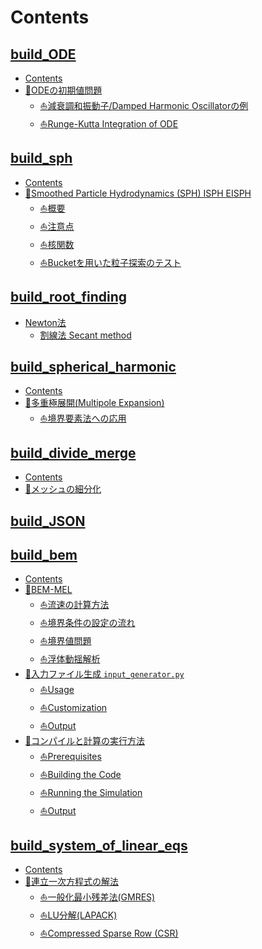 # Contents

## [build_ODE](./builds/build_ODE/README.md)

- [Contents](./builds/build_ODE/README.md#Contents)
- [🐋ODEの初期値問題](./builds/build_ODE/README.md#🐋ODEの初期値問題)
    - [⛵️減衰調和振動子/Damped Harmonic Oscillatorの例](./builds/build_ODE/README.md#⛵️減衰調和振動子/Damped-Harmonic-Oscillatorの例)
    - [⛵️Runge-Kutta Integration of ODE](./builds/build_ODE/README.md#⛵️Runge-Kutta-Integration-of-ODE)
## [build_sph](./builds/build_sph/README.md)

- [Contents](./builds/build_sph/README.md#Contents)
- [🐋Smoothed Particle Hydrodynamics (SPH) ISPH EISPH](./builds/build_sph/README.md#🐋Smoothed-Particle-Hydrodynamics-(SPH)-ISPH-EISPH)
    - [⛵️概要](./builds/build_sph/README.md#⛵️概要)
    - [⛵️注意点](./builds/build_sph/README.md#⛵️注意点)
    - [⛵️核関数](./builds/build_sph/README.md#⛵️核関数)
    - [⛵️Bucketを用いた粒子探索のテスト](./builds/build_sph/README.md#⛵️Bucketを用いた粒子探索のテスト)
## [build_root_finding](./builds/build_root_finding/README.md)

- [Newton法](./builds/build_root_finding/README.md#Newton法)
    - [割線法 Secant method](./builds/build_root_finding/README.md#割線法-Secant-method)
## [build_spherical_harmonic](./builds/build_spherical_harmonic/README.md)

- [Contents](./builds/build_spherical_harmonic/README.md#Contents)
- [🐋多重極展開(Multipole Expansion)](./builds/build_spherical_harmonic/README.md#🐋多重極展開(Multipole-Expansion))
    - [⛵️境界要素法への応用](./builds/build_spherical_harmonic/README.md#⛵️境界要素法への応用)
## [build_divide_merge](./builds/build_divide_merge/README.md)

- [Contents](./builds/build_divide_merge/README.md#Contents)
- [🐋メッシュの細分化](./builds/build_divide_merge/README.md#🐋メッシュの細分化)
## [build_JSON](./builds/build_JSON/README.md)

## [build_bem](./builds/build_bem/README.md)

- [Contents](./builds/build_bem/README.md#Contents)
- [🐋BEM-MEL](./builds/build_bem/README.md#🐋BEM-MEL)
    - [⛵️流速の計算方法](./builds/build_bem/README.md#⛵️流速の計算方法)
    - [⛵️境界条件の設定の流れ](./builds/build_bem/README.md#⛵️境界条件の設定の流れ)
    - [⛵️境界値問題](./builds/build_bem/README.md#⛵️境界値問題)
    - [⛵️浮体動揺解析](./builds/build_bem/README.md#⛵️浮体動揺解析)
- [🐋入力ファイル生成 `input_generator.py`](./builds/build_bem/README.md#🐋入力ファイル生成-`input_generator.py`)
    - [⛵️Usage](./builds/build_bem/README.md#⛵️Usage)
    - [⛵️Customization](./builds/build_bem/README.md#⛵️Customization)
    - [⛵️Output](./builds/build_bem/README.md#⛵️Output)
- [🐋コンパイルと計算の実行方法](./builds/build_bem/README.md#🐋コンパイルと計算の実行方法)
    - [⛵️Prerequisites](./builds/build_bem/README.md#⛵️Prerequisites)
    - [⛵️Building the Code](./builds/build_bem/README.md#⛵️Building-the-Code)
    - [⛵️Running the Simulation](./builds/build_bem/README.md#⛵️Running-the-Simulation)
    - [⛵️Output](./builds/build_bem/README.md#⛵️Output)
## [build_system_of_linear_eqs](./builds/build_system_of_linear_eqs/README.md)

- [Contents](./builds/build_system_of_linear_eqs/README.md#Contents)
- [🐋連立一次方程式の解法](./builds/build_system_of_linear_eqs/README.md#🐋連立一次方程式の解法)
    - [⛵️一般化最小残差法(GMRES)](./builds/build_system_of_linear_eqs/README.md#⛵️一般化最小残差法(GMRES))
    - [⛵️LU分解(LAPACK)](./builds/build_system_of_linear_eqs/README.md#⛵️LU分解(LAPACK))
    - [⛵️Compressed Sparse Row (CSR)](./builds/build_system_of_linear_eqs/README.md#⛵️Compressed-Sparse-Row-(CSR))
